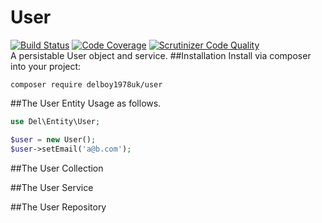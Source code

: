 # User
[![Build Status](https://travis-ci.org/delboy1978uk/blank.png?branch=master)](https://travis-ci.org/delboy1978uk/blank) [![Code Coverage](https://scrutinizer-ci.com/g/delboy1978uk/blank/badges/coverage.png?b=master)](https://scrutinizer-ci.com/g/delboy1978uk/blank/?branch=master) [![Scrutinizer Code Quality](https://scrutinizer-ci.com/g/delboy1978uk/blank/badges/quality-score.png?b=master)](https://scrutinizer-ci.com/g/delboy1978uk/blank/?branch=master) <br />
A persistable User object and service.
##Installation
Install via composer into your project:
```
composer require delboy1978uk/user
```
##The User Entity
Usage as follows.
```php
use Del\Entity\User;

$user = new User();
$user->setEmail('a@b.com');
```
##The User Collection

##The User Service

##The User Repository

